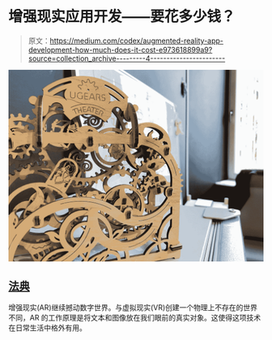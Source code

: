 # 增强现实应用开发——要花多少钱？

> 原文：<https://medium.com/codex/augmented-reality-app-development-how-much-does-it-cost-e973618899a9?source=collection_archive---------4----------------------->

![](img/dd73464036cc6d1af1e7c521920c6d3a.png)

## [法典](http://medium.com/codex)

增强现实(AR)继续撼动数字世界。与虚拟现实(VR)创建一个物理上不存在的世界不同，AR 的工作原理是将文本和图像放在我们眼前的真实对象。这使得这项技术在日常生活中格外有用。